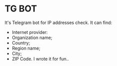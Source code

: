 # TG BOT
It's Telegram bot for IP addresses check.
It can find:
 - Internet provider:
 - Organization name;
 - Country;
 - Region name;
 - City;
 - ZIP Code.
I wrote it for fun..
